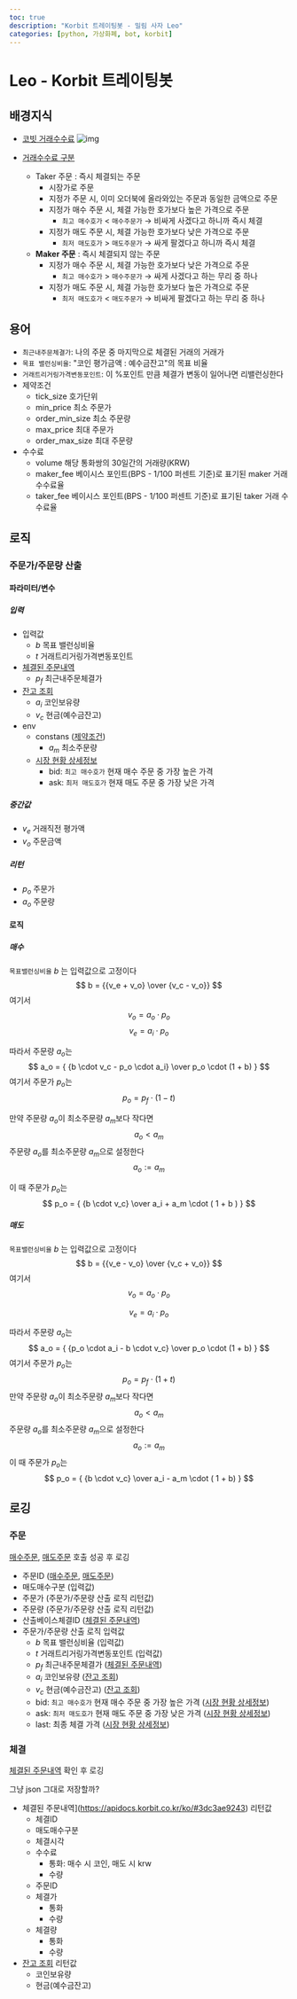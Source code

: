 ```yaml
---
toc: true
description: "Korbit 트레이팅봇 - 밀림 사자 Leo"
categories: [python, 가상화폐, bot, korbit]
---
```


# Leo - Korbit 트레이팅봇

## 배경지식

- [코빗 거래수수료](https://support.korbit.co.kr/customer/ko/portal/articles/2745022-거래-수수료-maker-taker-fee-는-어떻게-되나요-)
  ![img](https://support.korbit.co.kr/customer/portal/attachments/943949)

- [거래수수료 구분]([https://support.korbit.co.kr/customer/ko/portal/articles/2948345-%EA%B1%B0%EB%9E%98-%EC%88%98%EC%88%98%EB%A3%8C-%EA%B5%AC%EB%B6%84%EC%9D%80-%EC%96%B4%EB%96%BB%EA%B2%8C-%EB%90%98%EB%82%98%EC%9A%94-](https://support.korbit.co.kr/customer/ko/portal/articles/2948345-거래-수수료-구분은-어떻게-되나요-))
  - Taker 주문 : 즉시 체결되는 주문
       - 시장가로 주문
       - 지정가 주문 시, 이미 오더북에 올라와있는 주문과 동일한 금액으로 주문
       - 지정가 매수 주문 시, 체결 가능한 호가보다 높은 가격으로 주문
            - `최고 매수호가`  <  `매수주문가` → 비싸게 사겠다고 하니까 즉시 체결
       - 지정가 매도 주문 시, 체결 가능한 호가보다 낮은 가격으로 주문
            - `최저 매도호가` > `매도주문가`  → 싸게 팔겠다고 하니까 즉시 체결
  - **Maker 주문** : 즉시 체결되지 않는 주문
    - 지정가 매수 주문 시, 체결 가능한 호가보다 낮은 가격으로 주문
      - `최고 매수호가`  >  `매수주문가` → 싸게 사겠다고 하는 무리 중 하나
    - 지정가 매도 주문 시, 체결 가능한 호가보다 높은 가격으로 주문
      - `최저 매도호가` < `매도주문가`  → 비싸게 팔겠다고 하는 무리 중 하나

## 용어

- `최근내주문체결가`: 나의 주문 중 마지막으로 체결된 거래의 거래가
- `목표 밸런싱비율`:  "코인 평가금액 : 예수금잔고"의 목표 비율 
- `거래트리거링가격변동포인트`: 이 %포인트 만큼 체결가 변동이 일어나면 리밸런싱한다
- 제약조건
  - tick_size 호가단위
  - min_price 최소 주문가
  - order_min_size 최소 주문량
  - max_price 최대 주문가
  - order_max_size 최대 주문량
- 수수료
  - volume	해당 통화쌍의 30일간의 거래량(KRW)
  - maker_fee	베이시스 포인트(BPS - 1/100 퍼센트 기준)로 표기된 maker 거래 수수료율
  - taker_fee	베이시스 포인트(BPS - 1/100 퍼센트 기준)로 표기된 taker 거래 수수료율

## 로직

### 주문가/주문량 산출

#### 파라미터/변수

##### 입력
- 입력값
  - $b$   목표 밸런싱비율 
  - $t$   거래트리거링가격변동포인트
- [체결된 주문내역](https://apidocs.korbit.co.kr/ko/#3dc3ae9243)
  - $p_f$ 최근내주문체결가
- [잔고 조회](https://apidocs.korbit.co.kr/ko/#ac7d6b6a6f)
  - $a_i$ 코인보유량
  - $v_c$ 현금(예수금잔고) 
- env
  - constans ([제약조건](https://apidocs.korbit.co.kr/ko/#6c6b9f83e3))
    - $a_m$ 최소주문량
  - [시장 현황 상세정보](https://apidocs.korbit.co.kr/ko/#b5b542c8be)
    - bid: `최고 매수호가` 현재 매수 주문 중 가장 높은 가격 
    - ask: `최저 매도호가` 현재 매도 주문 중 가장 낮은 가격 

##### 중간값
- $v_e$ 거래직전 평가액
- $v_o$ 주문금액

##### 리턴
- $p_o$ 주문가
- $a_o$ 주문량


#### 로직

##### 매수

`목표밸런싱비율` $b$ 는 입력값으로 고정이다
$$
b = {{v_e + v_o} \over {v_c - v_o}}
$$
여기서
$$
v_o = a_o \cdot p_o
$$
$$
v_e = a_i \cdot p_o
$$

따라서 주문량 $a_o$는
$$
a_o = 
{
  {b \cdot v_c - p_o \cdot a_i} 
  \over 
  p_o \cdot (1 + b)
}
$$
여기서 주문가 $p_o$는
$$
p_o = p_f \cdot (1 - t)
$$

만약 주문량 $a_o$이 최소주문량 $a_m$보다 작다면
$$
a_o < a_m
$$
주문량 $a_o$를 최소주문량 $a_m$으로 설정한다
$$
a_o := a_m
$$

이 때 주문가 $p_o$는
$$
p_o =
{
  {b \cdot v_c} \over
  a_i + a_m \cdot ( 1 + b )
}
$$

##### 매도

`목표밸런싱비율` $b$ 는 입력값으로 고정이다
$$
b = {{v_e - v_o} \over {v_c + v_o}}
$$
여기서
$$
v_o = a_o \cdot p_o
$$

$$
v_e = a_i \cdot p_o
$$

따라서 주문량 $a_o$는
$$
a_o = 
{
  {p_o \cdot a_i - b \cdot v_c} 
  \over 
  p_o \cdot (1 + b)
}
$$
여기서 주문가 $p_o$는
$$
p_o = p_f \cdot (1 + t)
$$
만약 주문량 $a_o$이 최소주문량 $a_m$보다 작다면
$$
a_o < a_m
$$
주문량 $a_o$를 최소주문량 $a_m$으로 설정한다
$$
a_o := a_m
$$
이 때 주문가 $p_o$는
$$
p_o =
{
  {b \cdot v_c} \over
  a_i - a_m \cdot ( 1 + b)
}
$$

## 로깅 

### 주문

[매수주문](https://apidocs.korbit.co.kr/ko/#bf0145bc5d), [매도주문](https://apidocs.korbit.co.kr/ko/#95fdcac640) 호출 성공 후 로깅

- 주문ID ([매수주문](https://apidocs.korbit.co.kr/ko/#bf0145bc5d), [매도주문](https://apidocs.korbit.co.kr/ko/#95fdcac640))
- 매도매수구분 (입력값)
- 주문가 (주문가/주문량 산출 로직 리턴값)
- 주문량 (주문가/주문량 산출 로직 리턴값)
- 산출베이스체결ID ([체결된 주문내역](https://apidocs.korbit.co.kr/ko/#3dc3ae9243))
- 주문가/주문량 산출 로직 입력값
  - $b$   목표 밸런싱비율  (입력값)
  - $t$   거래트리거링가격변동포인트 (입력값)
  - $p_f$ 최근내주문체결가 ([체결된 주문내역](https://apidocs.korbit.co.kr/ko/#3dc3ae9243))
  - $a_i$ 코인보유량 ([잔고 조회](https://apidocs.korbit.co.kr/ko/#ac7d6b6a6f))
  - $v_c$ 현금(예수금잔고) ([잔고 조회](https://apidocs.korbit.co.kr/ko/#ac7d6b6a6f))
  - bid: `최고 매수호가` 현재 매수 주문 중 가장 높은 가격 ([시장 현황 상세정보](https://apidocs.korbit.co.kr/ko/#b5b542c8be))
  - ask: `최저 매도호가` 현재 매도 주문 중 가장 낮은 가격 ([시장 현황 상세정보](https://apidocs.korbit.co.kr/ko/#b5b542c8be))
  - last: 최종 체결 가격 ([시장 현황 상세정보](https://apidocs.korbit.co.kr/ko/#b5b542c8be))

### 체결

[체결된 주문내역](https://apidocs.korbit.co.kr/ko/#3dc3ae9243) 확인 후 로깅

그냥 json 그대로 저장할까?

- 체결된 주문내역](https://apidocs.korbit.co.kr/ko/#3dc3ae9243) 리턴값
  - 체결ID
  - 매도매수구분
  - 체결시각
  - 수수료
    - 통화: 매수 시 코인, 매도 시 krw
    - 수량
  - 주문ID
  - 체결가
    - 통화
    - 수량
  - 체결량
    - 통화
    - 수량
- [잔고 조회](https://apidocs.korbit.co.kr/ko/#ac7d6b6a6f) 리턴값
  - 코인보유량
  - 현금(예수금잔고)

